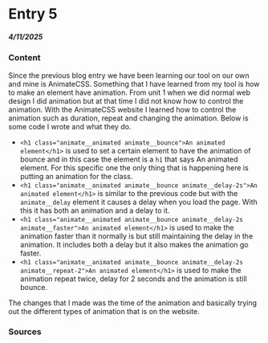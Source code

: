 # Entry 5
##### 4/11/2025


### Content


Since the previous blog entry we have been learning our tool on our own and mine is AnimateCSS. Something that I have learned from my tool is how to make an element have animation. From unit 1 when we did normal web design I did animation but at that time I did not know how to control the animation. With the AnimateCSS website I learned how to control the animation such as duration, repeat and changing the animation. Below is some code I wrote and what they do.


* `<h1 class="animate__animated animate__bounce">An animated element</h1>` is used to set a certain element to have the animation of bounce and in this case the element is a  `h1` that says An animated element. For this specific one the only thing that is happening here is putting an animation for the class.
* `<h1 class="animate__animated animate__bounce animate__delay-2s">An animated element</h1>` is similar to the previous code but with the `animate__delay` element it causes a delay when you load the page. With this it has both an animation and a delay to it.
* `<h1 class="animate__animated animate__bounce animate__delay-2s animate__faster">An animated element</h1>` is used to make the animation faster than it normally is but still maintaining the delay in the animation. It includes both a delay but it also makes the animation go faster.
* `<h1 class="animate__animated animate__bounce animate__delay-2s animate__repeat-2">An animated element</h1>` is used to make the animation repeat twice, delay for 2 seconds and the animation is still bounce.


The changes that I made was the time of the animation and basically trying out the different types of animation that is on the website.


### Sources
For this past month there weren't really many sources used except for this [Animate.CSS](https://www.youtube.com/watch?v=VzbBcVRquYA&t=145s) and then the actual website for AnimateCSS.


### EDP (Engineering design process)
The current step we are on is planning most likely as we are just finished learning our tool which is kind of like the plan before we make the actual project itself. Our next step is planning out the project and actually coding it.


### Skills
One skill I had was time management. With a quite stressful past month I made time to actually learn my tool and not do everything last minute. Another skill is learning on my own as this is one of the first times we had to learn a tool on our own so that was definitely new. With not much prior knowledge this was something that was definitely a new skill and applying LOYO (learn on your own) this was a new skill that I had developed. 


### Next Steps
Next would be prepping for coding and I will need to find a good animation and timing which I am still in the process of doing but we are definitely near the stage of actually writing code for the freedom project.


[Previous](entry04.md) | [Next](entry06.md)


[Home](../README.md)
